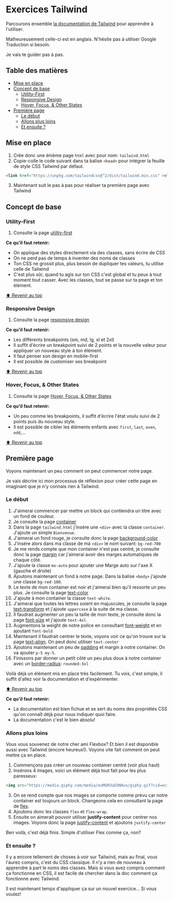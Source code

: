 <!-- omit in toc -->
# Exercices Tailwind

Parcourons ensemble [la documentation de Tailwind](https://tailwindcss.com/docs) pour apprendre à l'utiliser.

Malheureusement celle-ci est en anglais. N'hésite pas à utiliser Google Traduction si besoin.

Je vais te guider pas à pas.

<!-- omit in toc -->
## Table des matières

- [Mise en place](#mise-en-place)
- [Concept de base](#concept-de-base)
  - [Utility-First](#utility-first)
  - [Responsive Design](#responsive-design)
  - [Hover, Focus, & Other States](#hover-focus--other-states)
- [Première page](#première-page)
  - [Le début](#le-début)
  - [Allons plus loins](#allons-plus-loins)
  - [Et ensuite ?](#et-ensuite-)

## Mise en place

1. Crée donc une énième page `html` avec pour nom: `tailwind.html`
2. Copie-colle le code suivant dans ta balise `<head>` pour intégrer la feuille de style CSS Tailwind par défaut.

```html
<link href="https://unpkg.com/tailwindcss@^2/dist/tailwind.min.css" rel="stylesheet">
```

3. Maintenant suit le pas à pas pour réaliser ta première page avec Tailwind

## Concept de base

### Utility-First

1. Consulte la page [utility-first](https://tailwindcss.com/docs/utility-first)

**Ce qu'il faut retenir:**

- On applique des styles directement via des classes, sans écrire de CSS
- On ne perd pas de temps à inventer des noms de classes
- Ton CSS ne grossit plus, plus besoin de dupliquer tes valeurs, tu utilise celle de Tailwind
- C'est plus sûr, quand tu agis sur ton CSS c'est global et tu peux à tout moment tout casser. Avec les classes, tout se passe sur ta page et ton élément.

[:arrow_up: Revenir au top](#table-des-matières)

### Responsive Design

1. Consulte la page [responsive design](https://tailwindcss.com/docs/responsive-design)

**Ce qu'il faut retenir:**

- Les différents breakpoints (sm, md, lg, xl et 2xl)
- Il suffit d'écrire un breakpoint suivi de 2 points et la nouvelle valeur pour appliquer un nouveau style à ton élément.
- Il faut penser son design en mobile-first
- Il est possible de customiser ses breakpoint

[:arrow_up: Revenir au top](#table-des-matières)

### Hover, Focus, & Other States

1. Consulte la page [Hover, Focus, & Other States](https://tailwindcss.com/docs/hover-focus-and-other-states)

**Ce qu'il faut retenir:**

- Un peu comme les breakpoints, il suffit d'écrire l'état voulu suivi de 2 points puis du nouveau style.
- Il est possible de cibler les éléments enfants avec `first`, `last`, `even`, `odd`,...

[:arrow_up: Revenir au top](#table-des-matières)

## Première page

Voyons maintenant un peu comment on peut commencer notre page.

Je vais décrire ici mon processus de réflexion pour créer cette page en imaginant que je n'y connais rien à Tailwind.

### Le début

1. J'aimerai commencer par mettre un block qui contiendra un titre avec un fond de couleur.
2. Je consulte la page [container](https://tailwindcss.com/docs/container)
3. Dans la page `tailwind.html` j'insère une `<div>` avec la classe `container`. J'ajoute un simple `Bienvenue`.
4. J'aimerai un fond rouge, je consulte donc la page [background-color](https://tailwindcss.com/docs/background-color)
5. J'insère alors dans ma classe de ma `<div>` le nom suivant: `bg-red-700`
6. Je me rends compte que mon container n'est pas centré, je consulte donc la page [margin](https://tailwindcss.com/docs/margin) car j'aimerai avoir des marges automatiques de chaque côté.
7. J'ajoute la classe `mx-auto` pour ajouter une Marge auto sur l'axe X (gauche et droite)
8. Ajoutons maintenant un fond à notre page. Dans la balise `<body>` j'ajoute une classe `bg-red-100`.
9. Le texte de mon container est noir et j'aimerai bien qu'il ressorte un peu plus. Je consulte la page [text-color](https://tailwindcss.com/docs/text-color)
10. J'ajoute à mon container la classe `text-white`.
11. J'aimerai que toutes les lettres soient en majuscules, je consulte la page [text-transform](https://tailwindcss.com/docs/text-transform) et j'ajoute `uppercase` à la suite de ma classe.
12. Il faudrait augmenter un peu la taille de mon texte, je consulte donc la page [font-size](https://tailwindcss.com/docs/font-size) et j'ajoute `text-4xl`.
13. Augmentons la weight de notre police en consultant [font-weight](https://tailwindcss.com/docs/font-weight) et en ajoutant `font-bold`
14. Maintenant il faudrait centrer le texte, voyons voir ce qu'on trouve sur la page [text-align](https://tailwindcss.com/docs/text-align). On peut donc utiliser `text-center`
15. Ajoutons maintenant un peu de [padding](https://tailwindcss.com/docs/padding) et margin à notre container. On va ajouter `p-5 my-5`.
16. Finissons par donner un petit côté un peu plus doux à notre container avec un [border-radius](https://tailwindcss.com/docs/border-radius): `rounded-3xl`

Voilà déjà un élément mis en place très facilement. Tu vois, c'est simple, il suffit d'allez voir la documentation et d'expérimenter.

[:arrow_up: Revenir au top](#table-des-matières)

**Ce qu'il faut retenir:**

- La documentation est bien fichue et se sert du noms des propriétés CSS qu'on connaît déjà pour nous indiquer quoi faire.
- La documentation c'est le bien absolu!

### Allons plus loins

Vous vous souvenez de notre cher ami Flexbox? Et bien il est disponible aussi avec Tailwind (encore heureux!). Voyons vite fait comment on peut mettre ça en place.

1. Commençons pas créer un nouveau container centré (voir plus haut)
2. Insérons 4 images, voici un élément déjà tout fait pour les plus paresseux:

```html
<img src="https://media.giphy.com/media/euMGM3uD3NHva/giphy.gif?cid=ecf05e478yejx0rjg6e7zg0lajpf46fcm7tgh72fj5syjkn3&rid=giphy.gif&ct=g" alt="">
```

3. On se rend compte que nos images se comporte comme prévu car notre container est toujours un block. Changeons cela en consultant la page de [flex](https://tailwindcss.com/docs/flex).
4. Ajoutons donc les classes `flex` et `flex-wrap`.
5. Ensuite on aimerait pouvoir utiliser **justify-content** pour centrer nos images. Voyons donc la page [justify-content](https://tailwindcss.com/docs/justify-content) et ajoutons `justify-center`

Ben voilà, c'est déjà finis. Simple d'utiliser Flex comme ça, non?

### Et ensuite ?

Il y a encore tellement de choses à voir sur Tailwind, mais au final, vous l'aurez compris, c'est du CSS classique. Il n'y a rien de nouveau à apprendre à part le noms des classes. Mais si vous avez compris comment ça fonctionne en CSS, il est facile de chercher dans la doc comment ça fonctionne avec Tailwind.

Il est maintenant temps d'appliquer ça sur un nouvel exercice... Si vous voulez!